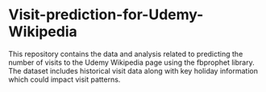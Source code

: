 # Visit-prediction-for-Udemy-Wikipedia
This repository contains the data and analysis related to predicting the number of visits to the Udemy Wikipedia page using the fbprophet library. The dataset includes historical visit data along with key holiday information which could impact visit patterns.
